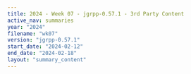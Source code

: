 ```yaml
---
title: 2024 - Week 07 - jgrpp-0.57.1 - 3rd Party Content
active_nav: summaries
year: "2024"
filename: "wk07"
version: "jgrpp-0.57.1"
start_date: "2024-02-12"
end_date: "2024-02-18"
layout: "summary_content"
---
```

